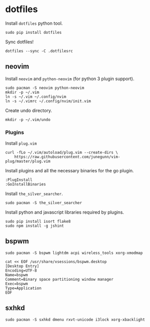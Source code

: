 dotfiles
========

Install `dotfiles` python tool.

```
sudo pip install dotfiles
```

Sync dotfiles!

```
dotfiles --sync -C .dotfilesrc
```

neovim
------

Install `neovim` and `python-neovim` (for python 3 plugin support).

```
sudo pacman -S neovim python-neovim
mkdir -p ~/.vim
ln -s ~/.vim ~/.config/nvim
ln -s ~/.vimrc ~/.config/nvim/init.vim
```

Create undo directory.

```
mkdir -p ~/.vim/undo
```

### Plugins

Install `plug.vim`

```
curl -fLo ~/.vim/autoload/plug.vim --create-dirs \
    https://raw.githubusercontent.com/junegunn/vim-plug/master/plug.vim
```

Install plugins and all the necessary binaries for the go plugin.

```
:PlugInstall
:GoInstallBinaries
```

Install `the_silver_searcher`.

```
sudo pacman -S the_silver_searcher
```

Install python and javascript libraries required by plugins.

```
sudo pip install isort flake8
sudo npm install -g jshint
```

bspwm
-----

```
sudo pacman -S bspwm lightdm acpi wireless_tools xorg-xmodmap
```

```
cat << EOF /usr/share/xsessions/bspwm.desktop
[Desktop Entry]
Encoding=UTF-8
Name=bspwm
Comment=Binary space partitioning window manager
Exec=bspwm
Type=Application
EOF
```

sxhkd
-----

```
sudo pacman -S sxhkd dmenu rxvt-unicode i3lock xorg-xbacklight
```

